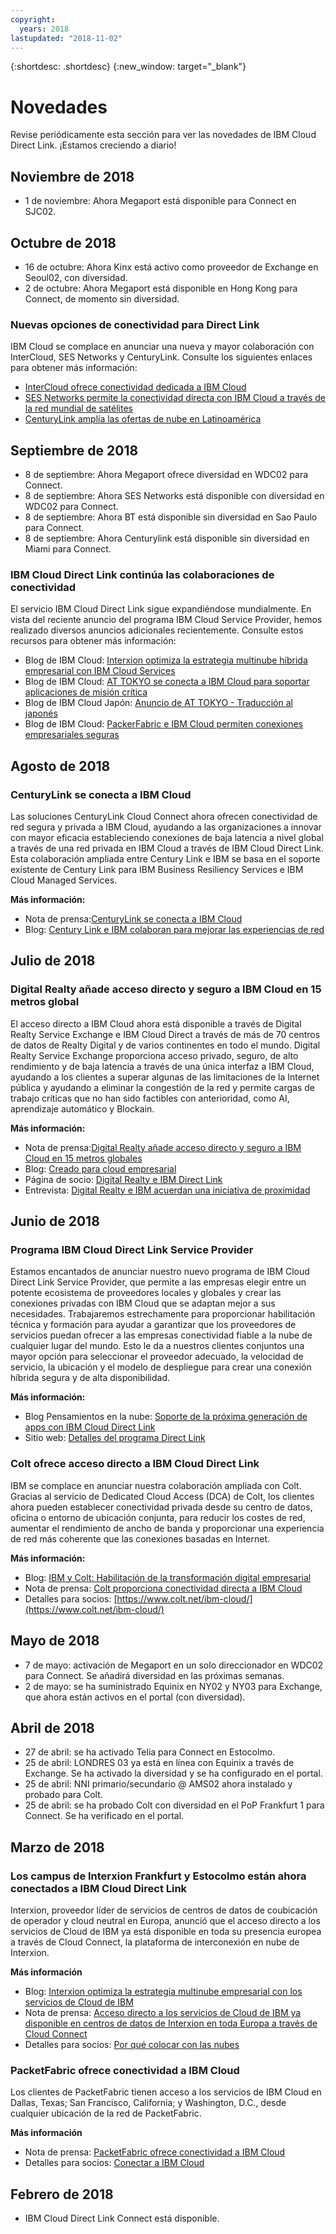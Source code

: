```yaml
---
copyright:
  years: 2018
lastupdated: "2018-11-02"
---
```


{:shortdesc: .shortdesc}
{:new_window: target="_blank"}

# Novedades

Revise periódicamente esta sección para ver las novedades de IBM Cloud Direct Link. ¡Estamos creciendo a diario!

## Noviembre de 2018

* 1 de noviembre: Ahora Megaport está disponible para Connect en SJC02.

## Octubre de 2018

* 16 de octubre: Ahora Kinx está activo como proveedor de Exchange en Seoul02, con diversidad.
* 2 de octubre: Ahora Megaport está disponible en Hong Kong para Connect, de momento sin diversidad.

### Nuevas opciones de conectividad para Direct Link
 
IBM Cloud se complace en anunciar una nueva y mayor colaboración con InterCloud, SES Networks y CenturyLink. Consulte los siguientes enlaces para obtener más información: 
 
* [InterCloud ofrece conectividad dedicada a IBM Cloud](https://digitalisationworld.com/news/55529/intercloud-offers-dedicated-connectivity-to-ibm-cloud)
* [SES Networks permite la conectividad directa con IBM Cloud a través de la red mundial de satélites](https://www.ses.com/press-release/ses-networks-enables-direct-connectivity-ibm-cloud-global-satellite-network)
* [CenturyLink amplía las ofertas de nube en Latinoamérica](http://news.centurylink.com/2018-10-04-CenturyLink-expands-cloud-offerings-in-Latin-America)


## Septiembre de 2018

* 8 de septiembre: Ahora Megaport ofrece diversidad en WDC02 para Connect.
* 8 de septiembre: Ahora SES Networks está disponible con diversidad en WDC02 para Connect.
* 8 de septiembre: Ahora BT está disponible sin diversidad en Sao Paulo para Connect.
* 8 de septiembre: Ahora Centurylink está disponible sin diversidad en Miami para Connect.

### IBM Cloud Direct Link continúa las colaboraciones de conectividad

El servicio IBM Cloud Direct Link sigue expandiéndose mundialmente. En vista del reciente anuncio del programa IBM Cloud Service Provider, hemos realizado diversos anuncios adicionales recientemente. Consulte estos recursos para obtener más información:
 
* Blog de IBM Cloud: [Interxion optimiza la estrategia multinube híbrida empresarial con IBM Cloud Services](https://www.ibm.com/blogs/bluemix/2018/09/interxion-enterprise-ibm-cloud-services/)
* Blog de IBM Cloud: [AT TOKYO se conecta a IBM Cloud para soportar aplicaciones de misión crítica](https://www.ibm.com/blogs/bluemix/2018/08/tokyo-connects-ibm-cloud-support-mission-critical-applications/)
* Blog de IBM Cloud Japón: [Anuncio de AT TOKYO - Traducción al japonés](https://www.ibm.com/blogs/solutions/jp-ja/tokyo-connects-ibm-cloud-support-mission-critical-applications-httpswww-ibm-comblogssolutionsjp-ja/)
* Blog de IBM Cloud: [PackerFabric e IBM Cloud permiten conexiones empresariales seguras](https://www.ibm.com/blogs/bluemix/2018/08/packetfabric-ibm-enable-secure-enterprise-connections/)

## Agosto de 2018

### CenturyLink se conecta a IBM Cloud
 
Las soluciones CenturyLink Cloud Connect ahora ofrecen conectividad de red segura y privada a IBM Cloud, ayudando a las organizaciones a innovar con mayor eficacia estableciendo conexiones de baja latencia a nivel global a través de una red privada en IBM Cloud a través de IBM Cloud Direct Link. Esta colaboración ampliada entre Century Link e IBM se basa en el soporte existente de Century Link para IBM Business Resiliency Services e IBM Cloud Managed Services.
 
**Más información:**
* Nota de prensa:[CenturyLink se conecta a IBM Cloud](http://news.centurylink.com/2018-08-01-CenturyLink-Connects-Enterprises-to-IBM-Cloud)
* Blog: [Century Link e IBM colaboran para mejorar las experiencias de red](https://www.ibm.com/blogs/bluemix/2018/08/centurylink-ibm-enhance-network-experiences/)

## Julio de 2018

### Digital Realty añade acceso directo y seguro a IBM Cloud en 15 metros global
 
El acceso directo a IBM Cloud ahora está disponible a través de Digital Realty Service Exchange e IBM Cloud Direct a través de más de 70 centros de datos de Realty Digital y de varios continentes en todo el mundo. Digital Realty Service Exchange proporciona acceso privado, seguro, de alto rendimiento y de baja latencia a través de una única interfaz a IBM Cloud, ayudando a los clientes a superar algunas de las limitaciones de la Internet pública y ayudando a eliminar la congestión de la red y permite cargas de trabajo críticas que no han sido factibles con anterioridad, como AI, aprendizaje automático y Blockain.
 
**Más información:**
* Nota de prensa:[Digital Realty añade acceso directo y seguro a IBM Cloud en 15 metros globales](http://investor.digitalrealty.com/investor-relations/news-and-events/news/news-details/2018/Digital-Realty-Adds-Direct-Secure-Access-to-IBM-Cloud-in-15-Global-Metros/default.aspx?_ga=2.4622768.2004310000.1533067916-309713252.1509692838)
* Blog: [Creado para cloud empresarial](https://www.ibm.com/blogs/bluemix/2018/07/digital-realty-ibm-cloud-direct-link-expand-network/)
* Página de socio: [Digital Realty e IBM Direct Link](https://www.digitalrealty.com/partners/alliance-partners/ibm-direct-link/)
* Entrevista: [Digital Realty e IBM acuerdan una iniciativa de proximidad](https://www.lightreading.com/data-center/data-center-infrastructure/digital-realty-ibm-deal-a-proximity-play/d/d-id/744870)


## Junio de 2018

### Programa IBM Cloud Direct Link Service Provider

Estamos encantados de anunciar nuestro nuevo programa de IBM Cloud Direct Link Service Provider, que permite a las empresas elegir entre un potente ecosistema de proveedores locales y globales y crear las conexiones privadas con IBM Cloud que se adaptan mejor a sus necesidades. Trabajaremos estrechamente para proporcionar habilitación técnica y formación para ayudar a garantizar que los proveedores de servicios puedan ofrecer a las empresas conectividad fiable a la nube de cualquier lugar del mundo. Esto le da a nuestros clientes conjuntos una mayor opción para seleccionar el proveedor adecuado, la velocidad de servicio, la ubicación y el modelo de despliegue para crear una conexión híbrida segura y de alta disponibilidad.
 
**Más información:**
* Blog Pensamientos en la nube: [Soporte de la próxima generación de apps con IBM Cloud Direct Link](https://www.ibm.com/blogs/cloud-computing/2018/06/26/next-generation-cloud-apps-ibm-cloud-direct-link/)
* Sitio web: [Detalles del programa Direct Link](https://www.ibm.com/cloud/direct-link/partners)

### Colt ofrece acceso directo a IBM Cloud Direct Link

IBM se complace en anunciar nuestra colaboración ampliada con Colt. Gracias al servicio de Dedicated Cloud Access (DCA) de Colt, los clientes ahora pueden establecer conectividad privada desde su centro de datos, oficina o entorno de ubicación conjunta, para reducir los costes de red, aumentar el rendimiento de ancho de banda y proporcionar una experiencia de red más coherente que las conexiones basadas en Internet. 
 
**Más información:**

* Blog: [IBM y Colt: Habilitación de la transformación digital empresarial](https://www.ibm.com/blogs/bluemix/2018/06/ibm-colt-enterprise-digital-transformation/)
* Nota de prensa: [Colt proporciona conectividad directa a IBM Cloud](https://www.colt.net/resources/colt-provides-direct-connectivity-ibm-cloud/)
* Detalles para socios: [https://www.colt.net/ibm-cloud/](https://www.colt.net/ibm-cloud/)

## Mayo de 2018

 * 7 de mayo: activación de Megaport en un solo direccionador en WDC02 para Connect. Se añadirá diversidad en las próximas semanas.
 * 2 de mayo: se ha suministrado Equinix en NY02 y NY03 para Exchange, que ahora están activos en el portal (con diversidad).

## Abril de 2018

 * 27 de abril: se ha activado Telia para Connect en Estocolmo.
 * 25 de abril: LONDRES 03 ya está en línea con Equinix a través de Exchange. Se ha activado la diversidad y se ha configurado en el portal.
 * 25 de abril: NNI primario/secundario @ AMS02 ahora instalado y probado para Colt.
 * 25 de abril: se ha probado Colt con diversidad en el PoP Frankfurt 1 para Connect. Se ha verificado en el portal.
 
## Marzo de 2018
 
### Los campus de Interxion Frankfurt y Estocolmo están ahora conectados a IBM Cloud Direct Link
 
Interxion, proveedor líder de servicios de centros de datos de coubicación de operador y cloud neutral en Europa, anunció que el acceso directo a los servicios de Cloud de IBM ya está disponible en toda su presencia europea a través de Cloud Connect, la plataforma de interconexión en nube de Interxion.

**Más información**

* Blog: [Interxion optimiza la estrategia multinube empresarial con los servicios de Cloud de IBM](https://www.interxion.com/blogs/2018/03/interxion-optimising-enterprise-multicloud-strategy-with-ibm-cloud-services/)
* Nota de prensa: [Acceso directo a los servicios de Cloud de IBM ya disponible en centros de datos de Interxion en toda Europa a través de Cloud Connect](https://www.interxion.com/news/2018/03/direct-access-to-ibm-cloud-services/)
* Detalles para socios: [Por qué colocar con las nubes](https://www.interxion.com/why-interxion/colocate-with-the-clouds/ibm/)

### PacketFabric ofrece conectividad a IBM Cloud

Los clientes de PacketFabric tienen acceso a los servicios de IBM Cloud en Dallas, Texas; San Francisco, California; y Washington, D.C., desde cualquier ubicación de la red de PacketFabric.

**Más información**

* Nota de prensa: [PacketFabric ofrece conectividad a IBM Cloud](https://www.packetfabric.com/news/2018/03/06/packetfabric-offers-connectivity-to-ibm.html)
* Detalles para socios: [Conectar a IBM Cloud](https://www.packetfabric.com/packetcor/ibm-cloud/)

## Febrero de 2018
 
 * IBM Cloud Direct Link Connect está disponible.
